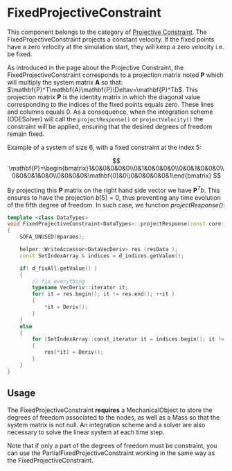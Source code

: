 FixedProjectiveConstraint
=========================

This component belongs to the category of [Projective Constraint](../../../../simulation-principles/constraint/projective-constraint/).
The FixedProjectiveConstraint projects a constant velocity.  If the fixed points have a zero velocity at the simulation start, they will keep a zero velocity i.e. be fixed.

As introduced in the page about the Projective Constraint, the FixedProjectiveConstraint corresponds to a projection matrix noted $\mathbf{P}$ which will multiply the system matrix $\mathbf{A}$ so that: $\mathbf{P}^T\mathbf{A}\mathbf{P}\Deltav=\mathbf{P}^Tb$. This projection matrix $\mathbf{P}$ is the identity matrix in which the diagonal value corresponding to the indices of the fixed points equals zero. These lines and columns equals 0. As a consequence, when the integration scheme (ODESolver) will call the ```projectResponse()``` or ```projectVelocity()``` the constraint will be applied, ensuring that the desired degrees of freedom remain fixed.

Example of a system of size 6, with a fixed constraint at the index 5:

$$
\mathbf{P}=\begin{bmatrix}1&0&0&0&0&0\\0&1&0&0&0&0\\0&0&1&0&0&0\\0&0&0&1&0&0\\0&0&0&0&\mathbf{0}&0\\0&0&0&0&0&1\end{bmatrix}
$$

By projecting this $\mathbf{P}$ matrix on the right hand side vector we have $\mathbf{P}^Tb$. This ensures to have the projection $b[5]=0$, thus preventing any time evolution of the fifth degree of freedom. In such case, we function _projectResponse()_:

```cpp
template <class DataTypes>
void FixedProjectiveConstraint<DataTypes>::projectResponse(const core::MechanicalParams* mparams, DataVecDeriv& resData)
{
    SOFA_UNUSED(mparams);

    helper::WriteAccessor<DataVecDeriv> res (resData );
    const SetIndexArray & indices = d_indices.getValue();

    if( d_fixAll.getValue() )
    {
        // fix everything
        typename VecDeriv::iterator it;
        for( it = res.begin(); it != res.end(); ++it )
        {
            *it = Deriv();
        }
    }
    else
    {
        for (SetIndexArray::const_iterator it = indices.begin(); it != indices.end(); ++it)
        {
            res[*it] = Deriv();
        }
    }
}
```



Usage
-----

The FixedProjectiveConstraint **requires** a MechanicalObject to store the degrees of freedom associated to the nodes, as well as a Mass so that the system matrix is not null. An integration scheme and a solver are also necessary to solve the linear system at each time step.

Note that if only a part of the degrees of freedom must be constraint, you can use the PartialFixedProjectiveConstraint working in the same way as the FixedProjectiveConstraint.

